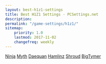 ```yaml
---
layout: best-h1z1-settings
title: Best H1Z1 Settings - PCSettings.net
description:
permalink: "/game-settings/h1z1/"
sitemap:
    priority: 1.0
    lastmod: 2017-11-02
    changefreq: weekly
---
```


<div class="menu-container">
    <div class="button-container">
       <a href="#" class="button special big">Ninja</a>
       <a href="#" class="button special big">Myth</a>
       <a href="#" class="button special big">Daequan</a>
       <a href="#" class="button special big">Hamlinz</a>
       <a href="#" class="button special big">Shroud</a>
       <a href="#" class="button special big">BigTymer</a>
    </div>
</div>